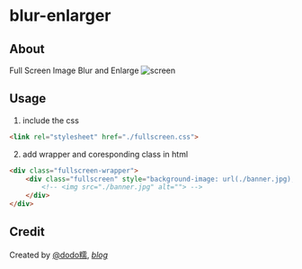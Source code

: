 # blur-enlarger

## About

Full Screen Image Blur and Enlarge
![screen](https://raw.githubusercontent.com/dodoroy/blur-enlarger/master/demo.gif)

## Usage
1. include the css
```html
<link rel="stylesheet" href="./fullscreen.css">
```
2. add wrapper and coresponding class in html
```html
<div class="fullscreen-wrapper">
    <div class="fullscreen" style="background-image: url(./banner.jpg); ">
        <!-- <img src="./banner.jpg" alt=""> -->
    </div>
</div>
```

## Credit
Created by [@dodo糯](http://weibo.com/dodoroy), *[blog](http://effy.me)*
